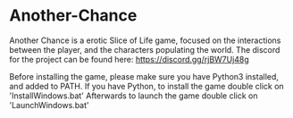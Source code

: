 # Another-Chance
Another Chance is a erotic Slice of Life game, focused on the interactions between the player, and the characters populating the world.
The discord for the project can be found here: https://discord.gg/rjBW7Uj48g

Before installing the game, please make sure you have Python3 installed, and added to PATH.
If you have Python, to install the game double click on 'InstallWindows.bat'
Afterwards to launch the game double click on 'LaunchWindows.bat'